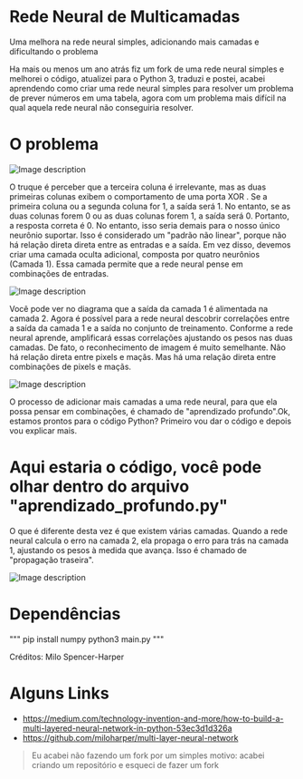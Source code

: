 # Rede Neural de Multicamadas
 Uma melhora na rede neural simples, adicionando mais camadas e dificultando o problema

Ha mais ou menos um ano atrás fiz um fork de uma rede neural simples e melhorei o código, atualizei para o Python 3, traduzi e postei, acabei aprendendo como criar uma rede neural simples para resolver um problema de prever números em uma tabela, agora com um problema mais difícil na qual aquela rede neural não conseguiria resolver.

# O problema

![Image description](https://miro.medium.com/max/682/1*WlCd6kgxqb2yQpcutLhYwQ.png)

O truque é perceber que a terceira coluna é irrelevante, mas as duas primeiras colunas exibem o comportamento de uma porta XOR . Se a primeira coluna ou a segunda coluna for 1, a saída será 1. No entanto, se as duas colunas forem 0 ou as duas colunas forem 1, a saída será 0.
Portanto, a resposta correta é 0.
No entanto, isso seria demais para o nosso único neurônio suportar. Isso é considerado um "padrão não linear", porque não há relação direta direta entre as entradas e a saída.
Em vez disso, devemos criar uma camada oculta adicional, composta por quatro neurônios (Camada 1). Essa camada permite que a rede neural pense em combinações de entradas.

![Image description](https://miro.medium.com/max/423/1*Qt5lealRQ29-R8rcTPDtoA.png)

Você pode ver no diagrama que a saída da camada 1 é alimentada na camada 2. Agora é possível para a rede neural descobrir correlações entre a saída da camada 1 e a saída no conjunto de treinamento. Conforme a rede neural aprende, amplificará essas correlações ajustando os pesos nas duas camadas.
De fato, o reconhecimento de imagem é muito semelhante. Não há relação direta entre pixels e maçãs. Mas há uma relação direta entre combinações de pixels e maçãs.

![Image description](https://miro.medium.com/max/160/1*YqjgIOW86wioEhmZeWbcqw.jpeg)

O processo de adicionar mais camadas a uma rede neural, para que ela possa pensar em combinações, é chamado de "aprendizado profundo".Ok, estamos prontos para o código Python? Primeiro vou dar o código e depois vou explicar mais.

# Aqui estaria o código, você pode olhar dentro do arquivo "aprendizado_profundo.py"

O que é diferente desta vez é que existem várias camadas. Quando a rede neural calcula o erro na camada 2, ela propaga o erro para trás na camada 1, ajustando os pesos à medida que avança. Isso é chamado de "propagação traseira".

![Image description](https://miro.medium.com/max/840/1*-1trgA6DUEaafJZv3k0mGw.jpeg)

# Dependências

"""
pip install numpy
python3 main.py
"""

Créditos: Milo Spencer-Harper

# Alguns Links

- https://medium.com/technology-invention-and-more/how-to-build-a-multi-layered-neural-network-in-python-53ec3d1d326a
- https://github.com/miloharper/multi-layer-neural-network

> Eu acabei não fazendo um fork por um simples motivo: acabei criando um repositório e esqueci de fazer um fork

